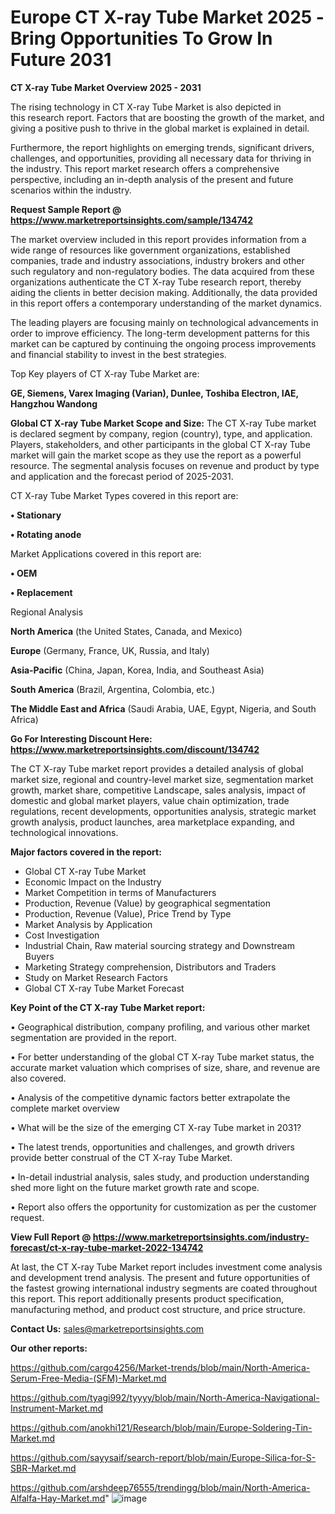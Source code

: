 # Europe CT X-ray Tube Market 2025 -Bring Opportunities To Grow In Future 2031

<Strong> CT X-ray Tube Market Overview 2025 - 2031</strong>

The rising technology in CT X-ray Tube Market is also depicted in this research report. Factors that are boosting the growth of the market, and giving a positive push to thrive in the global market is explained in detail.

Furthermore, the report highlights on emerging trends, significant drivers, challenges, and opportunities, providing all necessary data for thriving in the industry. This report market research offers a comprehensive perspective, including an in-depth analysis of the present and future scenarios within the industry.

<strong>Request Sample Report @ <a href=https://www.marketreportsinsights.com/sample/134742>https://www.marketreportsinsights.com/sample/134742</a></strong>

The market overview included in this report provides information from a wide range of resources like government organizations, established companies, trade and industry associations, industry brokers and other such regulatory and non-regulatory bodies. The data acquired from these organizations authenticate the CT X-ray Tube research report, thereby aiding the clients in better decision making. Additionally, the data provided in this report offers a contemporary understanding of the market dynamics.

The leading players are focusing mainly on technological advancements in order to improve efficiency. The long-term development patterns for this market can be captured by continuing the ongoing process improvements and financial stability to invest in the best strategies.

Top Key players of CT X-ray Tube Market are:

<strong>GE, Siemens, Varex Imaging (Varian), Dunlee, Toshiba Electron, IAE, Hangzhou Wandong</strong>

<strong><b>Global CT X-ray Tube Market Scope and Size:</b></strong>
The CT X-ray Tube market is declared segment by company, region (country), type, and application. Players, stakeholders, and other participants in the global CT X-ray Tube market will gain the market scope as they use the report as a powerful resource. The segmental analysis focuses on revenue and product by type and application and the forecast period of 2025-2031.

CT X-ray Tube Market Types covered in this report are:

<strong>• Stationary

• Rotating anode</strong>

Market Applications covered in this report are:

<strong>• OEM

• Replacement</strong> 

Regional Analysis

<strong>North America</strong> (the United States, Canada, and Mexico)

<strong>Europe</strong> (Germany, France, UK, Russia, and Italy)

<strong>Asia-Pacific</strong> (China, Japan, Korea, India, and Southeast Asia)

<strong>South America</strong> (Brazil, Argentina, Colombia, etc.)

<strong>The Middle East and Africa</strong> (Saudi Arabia, UAE, Egypt, Nigeria, and South Africa)

<strong>Go For Interesting Discount Here: <a href=https://www.marketreportsinsights.com/discount/134742>https://www.marketreportsinsights.com/discount/134742</a></strong>

The CT X-ray Tube market report provides a detailed analysis of global market size, regional and country-level market size, segmentation market growth, market share, competitive Landscape, sales analysis, impact of domestic and global market players, value chain optimization, trade regulations, recent developments, opportunities analysis, strategic market growth analysis, product launches, area marketplace expanding, and technological innovations.

<strong><b>Major factors covered in the report:</b></strong>
<ul>
  <li>Global CT X-ray Tube Market </li>
  <li>Economic Impact on the Industry</li>
  <li>Market Competition in terms of Manufacturers</li>
  <li>Production, Revenue (Value) by geographical segmentation</li>
  <li>Production, Revenue (Value), Price Trend by Type</li>
  <li>Market Analysis by Application</li>
  <li>Cost Investigation</li>
  <li>Industrial Chain, Raw material sourcing strategy and Downstream Buyers</li>
  <li>Marketing Strategy comprehension, Distributors and Traders</li>
  <li>Study on Market Research Factors</li>
  <li>Global CT X-ray Tube Market Forecast</li>
</ul>

<strong><b>Key Point of the CT X-ray Tube Market report:</b></strong>

• Geographical distribution, company profiling, and various other market segmentation are provided in the report.

• For better understanding of the global CT X-ray Tube market status, the accurate market valuation which comprises of size, share, and revenue are also covered.

• Analysis of the competitive dynamic factors better extrapolate the complete market overview

• What will be the size of the emerging CT X-ray Tube market in 2031?

• The latest trends, opportunities and challenges, and growth drivers provide better construal of the CT X-ray Tube Market.

• In-detail industrial analysis, sales study, and production understanding shed more light on the future market growth rate and scope.

• Report also offers the opportunity for customization as per the customer request.

<strong><b>View Full Report @ <a href=https://www.marketreportsinsights.com/industry-forecast/ct-x-ray-tube-market-2022-134742>https://www.marketreportsinsights.com/industry-forecast/ct-x-ray-tube-market-2022-134742</a></b></strong>


At last, the CT X-ray Tube Market report includes investment come analysis and development trend analysis. The present and future opportunities of the fastest growing international industry segments are coated throughout this report. This report additionally presents product specification, manufacturing method, and product cost structure, and price structure.

<strong>Contact Us:</strong>
sales@marketreportsinsights.com

<strong>Our other reports:</strong>

<a href=https://github.com/cargo4256/Market-trends/blob/main/North-America-Serum-Free-Media-(SFM)-Market.md>https://github.com/cargo4256/Market-trends/blob/main/North-America-Serum-Free-Media-(SFM)-Market.md</a>

<a href=https://github.com/tyagi992/tyyyy/blob/main/North-America-Navigational-Instrument-Market.md>https://github.com/tyagi992/tyyyy/blob/main/North-America-Navigational-Instrument-Market.md</a>

<a href=https://github.com/anokhi121/Research/blob/main/Europe-Soldering-Tin-Market.md>https://github.com/anokhi121/Research/blob/main/Europe-Soldering-Tin-Market.md</a>

<a href=https://github.com/sayysaif/search-report/blob/main/Europe-Silica-for-S-SBR-Market.md>https://github.com/sayysaif/search-report/blob/main/Europe-Silica-for-S-SBR-Market.md</a>

<a href=https://github.com/arshdeep76555/trendingg/blob/main/North-America-Alfalfa-Hay-Market.md>https://github.com/arshdeep76555/trendingg/blob/main/North-America-Alfalfa-Hay-Market.md</a>"
![image](https://github.com/user-attachments/assets/220cd940-74d7-4f39-bd89-1c2dcdcf6ca6)

